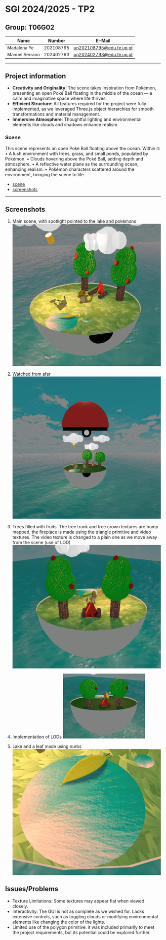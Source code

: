 # SGI 2024/2025 - TP2

## Group: T06G02

| Name             | Number    | E-Mail             |
| ---------------- | --------- | ------------------ |
| Madalena Ye         | 202108795 | up202108795@edu.fe.up.pt                |
| Manuel Serrano         | 202402793 | up202402793@edu.fe.up.pt                |

----
## Project information

- **Creativity and Originality**: The scene takes inspiration from Pokémon, presenting an open Poké Ball floating in the middle of the ocean — a calm and imaginative space where life thrives.
- **Efficient Structure**: All features required for the project were fully implemented, as we leveraged Three.js object hierarchies for smooth transformations and material management.
- **Immersive Atmosphere**: Thoughtful lighting and environmental elements like clouds and shadows enhance realism.

### Scene
This scene represents an open Poké Ball floating above the ocean. Within it:
	•	A lush environment with trees, grass, and small ponds, populated by Pokémon.
	•	Clouds hovering above the Poké Ball, adding depth and atmosphere.
	•	A reflective water plane as the surrounding ocean, enhancing realism.
	•	Pokémon characters scattered around the environment, bringing the scene to life.
  - [scene](/tp2/scenes/PokemonScene.json)
  - [screenshots](/tp2/screenshots)
----
## Screenshots
1. Main scene, with spotlight pointed to the lake and pokémons
![Main scene](/tp2/screenshots/scene.png)

2. Watched from afar
![Wide scene](/tp2/screenshots/wideScene.png)
3. Trees filled with fruits. The tree trunk and tree crown textures are bump mapped, the fireplace is made using the triangle primitive and video textures. The video texture is changed to a plain one as we move away from the scene (use of LOD)
![Right](/tp2/screenshots/right.png)

4. Implementation of LODs
![Lod](/tp2/screenshots/lod.png)

5. Lake and a leaf made using nurbs
![Lake and Leaf](/tp2/screenshots/lake.png)
## Issues/Problems
-	Texture Limitations: Some textures may appear flat when viewed closely.
-	Interactivity: The GUI is not as complete as we wished for. Lacks extensive controls, such as toggling clouds or modifying environmental elements like changing the color of the lights.
- Limited use of the polygon primitive: it was included primarily to meet the project requirements, but its potential could be explored further.



